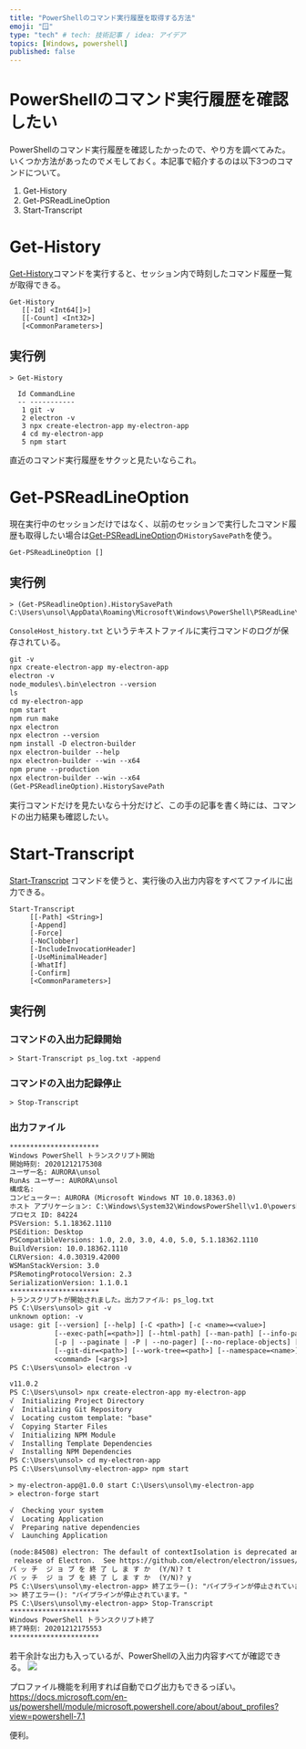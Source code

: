 ```yaml
---
title: "PowerShellのコマンド実行履歴を取得する方法"
emoji: "🪟"
type: "tech" # tech: 技術記事 / idea: アイデア
topics: [Windows, powershell]
published: false
---
```

# PowerShellのコマンド実行履歴を確認したい

PowerShellのコマンド実行履歴を確認したかったので、やり方を調べてみた。
いくつか方法があったのでメモしておく。本記事で紹介するのは以下3つのコマンドについて。

1. Get-History
2. Get-PSReadLineOption
3. Start-Transcript

# Get-History

[Get-History](https://docs.microsoft.com/en-us/powershell/module/microsoft.powershell.core/get-history?view=powershell-7.1)コマンドを実行すると、セッション内で時刻したコマンド履歴一覧が取得できる。

```shell
Get-History
   [[-Id] <Int64[]>]
   [[-Count] <Int32>]
   [<CommonParameters>]
```

## 実行例
```shell
> Get-History

  Id CommandLine
  -- -----------
   1 git -v
   2 electron -v
   3 npx create-electron-app my-electron-app
   4 cd my-electron-app
   5 npm start
```
直近のコマンド実行履歴をサクッと見たいならこれ。


# Get-PSReadLineOption
現在実行中のセッションだけではなく、以前のセッションで実行したコマンド履歴も取得したい場合は[Get-PSReadLineOption](https://docs.microsoft.com/en-us/powershell/module/psreadline/get-psreadlineoption?view=powershell-7.1)の`HistorySavePath`を使う。

```shell
Get-PSReadLineOption []
```

## 実行例
```shell
> (Get-PSReadlineOption).HistorySavePath
C:\Users\unsol\AppData\Roaming\Microsoft\Windows\PowerShell\PSReadLine\ConsoleHost_history.txt
```
`ConsoleHost_history.txt` というテキストファイルに実行コマンドのログが保存されている。

```shell:ConsoleHost_history.txt
git -v
npx create-electron-app my-electron-app
electron -v
node_modules\.bin\electron --version
ls
cd my-electron-app
npm start
npm run make
npx electron
npx electron --version
npm install -D electron-builder
npx electron-builder --help
npx electron-builder --win --x64
npm prune --production
npx electron-builder --win --x64
(Get-PSReadlineOption).HistorySavePath
```

実行コマンドだけを見たいなら十分だけど、この手の記事を書く時には、コマンドの出力結果も確認したい。

# Start-Transcript
[Start-Transcript](https://docs.microsoft.com/en-us/powershell/module/microsoft.powershell.host/start-transcript?view=powershell-7.1) コマンドを使うと、実行後の入出力内容をすべてファイルに出力できる。

```shell
Start-Transcript
     [[-Path] <String>]
     [-Append]
     [-Force]
     [-NoClobber]
     [-IncludeInvocationHeader]
     [-UseMinimalHeader]
     [-WhatIf]
     [-Confirm] 
     [<CommonParameters>]
```
## 実行例

### コマンドの入出力記録開始
```shell
> Start-Transcript ps_log.txt -append
```

### コマンドの入出力記録停止
```shell
> Stop-Transcript
```

### 出力ファイル

```shell:ps_log.txt
**********************
Windows PowerShell トランスクリプト開始
開始時刻: 20201212175308
ユーザー名: AURORA\unsol
RunAs ユーザー: AURORA\unsol
構成名: 
コンピューター: AURORA (Microsoft Windows NT 10.0.18363.0)
ホスト アプリケーション: C:\Windows\System32\WindowsPowerShell\v1.0\powershell.exe
プロセス ID: 84224
PSVersion: 5.1.18362.1110
PSEdition: Desktop
PSCompatibleVersions: 1.0, 2.0, 3.0, 4.0, 5.0, 5.1.18362.1110
BuildVersion: 10.0.18362.1110
CLRVersion: 4.0.30319.42000
WSManStackVersion: 3.0
PSRemotingProtocolVersion: 2.3
SerializationVersion: 1.1.0.1
**********************
トランスクリプトが開始されました。出力ファイル: ps_log.txt
PS C:\Users\unsol> git -v
unknown option: -v
usage: git [--version] [--help] [-C <path>] [-c <name>=<value>]
           [--exec-path[=<path>]] [--html-path] [--man-path] [--info-path]
           [-p | --paginate | -P | --no-pager] [--no-replace-objects] [--bare]
           [--git-dir=<path>] [--work-tree=<path>] [--namespace=<name>]
           <command> [<args>]
PS C:\Users\unsol> electron -v

v11.0.2
PS C:\Users\unsol> npx create-electron-app my-electron-app
√  Initializing Project Directory
√  Initializing Git Repository
√  Locating custom template: "base"
√  Copying Starter Files
√  Initializing NPM Module
√  Installing Template Dependencies
√  Installing NPM Dependencies
PS C:\Users\unsol> cd my-electron-app
PS C:\Users\unsol\my-electron-app> npm start

> my-electron-app@1.0.0 start C:\Users\unsol\my-electron-app
> electron-forge start

√  Checking your system
√  Locating Application
√  Preparing native dependencies
√  Launching Application

(node:84508) electron: The default of contextIsolation is deprecated and will be changing from false to true in a future
 release of Electron.  See https://github.com/electron/electron/issues/23506 for more information
バ ッ チ  ジ ョ ブ を 終 了 し ま す か  (Y/N)? t
バ ッ チ  ジ ョ ブ を 終 了 し ま す か  (Y/N)? y
PS C:\Users\unsol\my-electron-app> 終了エラー(): "パイプラインが停止されています。"
>> 終了エラー(): "パイプラインが停止されています。"
PS C:\Users\unsol\my-electron-app> Stop-Transcript
**********************
Windows PowerShell トランスクリプト終了
終了時刻: 20201212175553
**********************
```

若干余計な出力も入っているが、PowerShellの入出力内容すべてが確認できる。
![](https://storage.googleapis.com/zenn-user-upload/7p6lnpdrzdibmou12s34cqr407sv)


プロファイル機能を利用すれば自動でログ出力もできるっぽい。
https://docs.microsoft.com/en-us/powershell/module/microsoft.powershell.core/about/about_profiles?view=powershell-7.1

便利。